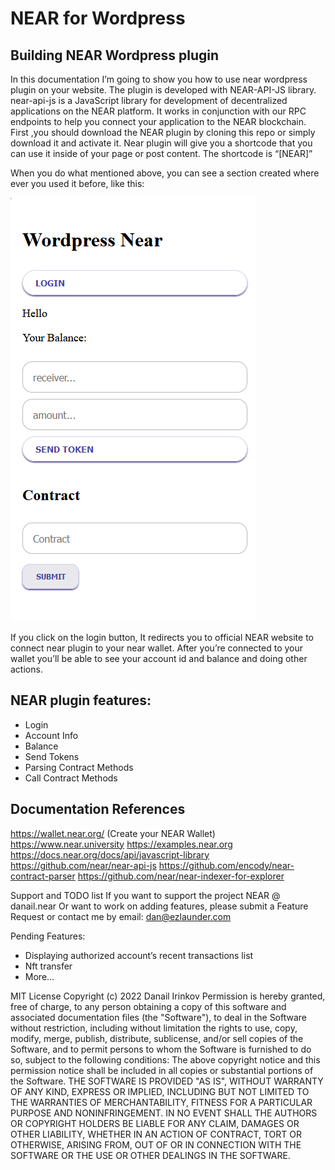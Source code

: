 # NEAR for Wordpress

## Building NEAR Wordpress plugin

In this documentation I’m going to show you how to use near wordpress plugin on your website.
The plugin is developed with NEAR-API-JS library. near-api-js is a JavaScript library for development of decentralized applications on the NEAR platform. It works in conjunction with our RPC endpoints to help you connect your application to the NEAR blockchain.
First ,you should download the NEAR plugin by cloning this repo or simply download it and activate it.
Near plugin will give you a shortcode that you can use it inside of your page or post content.
The shortcode is “[NEAR]”





When you do what mentioned above, you can see a section created where ever you used it before, like this:
 
![NEAR plugin](/images/screenshot.png "NEAR plugin")

If you click on the login button, It redirects you to official NEAR website to connect near plugin to your near wallet.
After you’re connected to your wallet you’ll be able to see your account id and balance and doing other actions.



## NEAR plugin features:
- Login
- Account Info
- Balance
- Send Tokens
- Parsing Contract Methods
- Call Contract Methods


## Documentation References

https://wallet.near.org/ (Create your NEAR Wallet)
https://www.near.university
https://examples.near.org
https://docs.near.org/docs/api/javascript-library
https://github.com/near/near-api-js
https://github.com/encody/near-contract-parser
https://github.com/near/near-indexer-for-explorer






Support and TODO list
If you want to support the project NEAR @ danail.near
Or want to work on adding features,
please submit a Feature Request
or contact me by email: dan@ezlaunder.com

Pending Features:
- Displaying authorized account’s recent transactions list
- Nft transfer
- More…

MIT License
Copyright (c) 2022 Danail Irinkov
Permission is hereby granted, free of charge, to any person obtaining a copy of this software and associated documentation files (the "Software"), to deal in the Software without restriction, including without limitation the rights to use, copy, modify, merge, publish, distribute, sublicense, and/or sell copies of the Software, and to permit persons to whom the Software is furnished to do so, subject to the following conditions:
The above copyright notice and this permission notice shall be included in all copies or substantial portions of the Software.
THE SOFTWARE IS PROVIDED "AS IS", WITHOUT WARRANTY OF ANY KIND, EXPRESS OR IMPLIED, INCLUDING BUT NOT LIMITED TO THE WARRANTIES OF MERCHANTABILITY, FITNESS FOR A PARTICULAR PURPOSE AND NONINFRINGEMENT. IN NO EVENT SHALL THE AUTHORS OR COPYRIGHT HOLDERS BE LIABLE FOR ANY CLAIM, DAMAGES OR OTHER LIABILITY, WHETHER IN AN ACTION OF CONTRACT, TORT OR OTHERWISE, ARISING FROM, OUT OF OR IN CONNECTION WITH THE SOFTWARE OR THE USE OR OTHER DEALINGS IN THE SOFTWARE.


